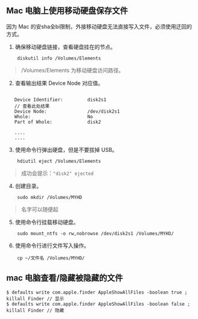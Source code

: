 ## Mac 电脑上使用移动硬盘保存文件

因为 Mac 的安sha全bi限制，外接移动硬盘无法直接写入文件，必须使用迂回的方式。

1. 确保移动硬盘链接，查看硬盘挂在的节点。

```
    diskutil info /Volumes/Elements
```

> /Volumes/Elements 为移动硬盘访问路径。

2. 查看输出结果  Device Node 对应值。

```

   Device Identifier:         disk2s1
   // 查看此处结果
   Device Node:               /dev/disk2s1
   Whole:                     No
   Part of Whole:             disk2

   ....
   ....
```

3. 使用命令行弹出硬盘，但是不要拔掉 USB。

```
    hdiutil eject /Volumes/Elements
```

> 成功会提示：`"disk2" ejected`

4. 创建目录。

```
    sudo mkdir /Volumes/MYHD
```

> 名字可以随便起

5. 使用命令行挂载移动硬盘。

```
    sudo mount_ntfs -o rw,nobrowse /dev/disk2s1 /Volumes/MYHD/
```

6. 使用命令行进行文件写入操作。

```
    cp ~/文件名 /Volumes/MYHD/
```

## mac 电脑查看/隐藏被隐藏的文件

```
$ defaults write com.apple.finder AppleShowAllFiles -boolean true ; killall Finder // 显示
$ defaults write com.apple.finder AppleShowAllFiles -boolean false ; killall Finder // 隐藏
```
